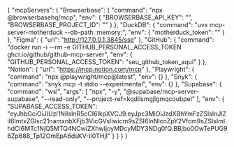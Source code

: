 {
  "mcpServers": {
    "Browserbase": {
      "command": "npx @browserbasehq/mcp",
      "env": {
        "BROWSERBASE_API_KEY": "",
        "BROWSERBASE_PROJECT_ID": ""
      }
    },
    "DuckDB": {
      "command": "uvx mcp-server-motherduck --db-path :memory:",
      "env": {
        "motherduck_token": ""
      }
    },
    "Figma": {
      "url": "http://127.0.0.1:3845/sse"
    },
    "GitHub": {
      "command": "docker run -i --rm -e GITHUB_PERSONAL_ACCESS_TOKEN ghcr.io/github/github-mcp-server",
      "env": {
        "GITHUB_PERSONAL_ACCESS_TOKEN": "seu_github_token_aqui"
      }
    },
    "Notion": {
      "url": "https://mcp.notion.com/mcp"
    },
    "Playwright": {
      "command": "npx @playwright/mcp@latest",
      "env": {}
    },
    "Snyk": {
      "command": "snyk mcp -t stdio --experimental",
      "env": {}
    },
    "Supabase": {
      "command": "wsl",
      "args": [
        "npx",
        "-y",
        "@supabase/mcp-server-supabase",
        "--read-only",
        "--project-ref=kqdilsmgjlgmqcoubpel"
      ],
      "env": {
        "SUPABASE_ACCESS_TOKEN": "eyJhbGciOiJIUzI1NiIsInR5cCI6IkpXVCJ9.eyJpc3MiOiJzdXBhYmFzZSIsInJlZiI6ImtxZGlsc21namxnbXFjb3VicGVsIiwicm9sZSI6InNlcnZpY2Vfcm9sZSIsImlhdCI6MTc1NjQ5MTQ4NCwiZXhwIjoyMDcyMDY3NDg0fQ.BBjbo0OwTePUG96Zp688_Tp12OmEpA6dsKV-Ii0THjI"
      }
    }
  }
}